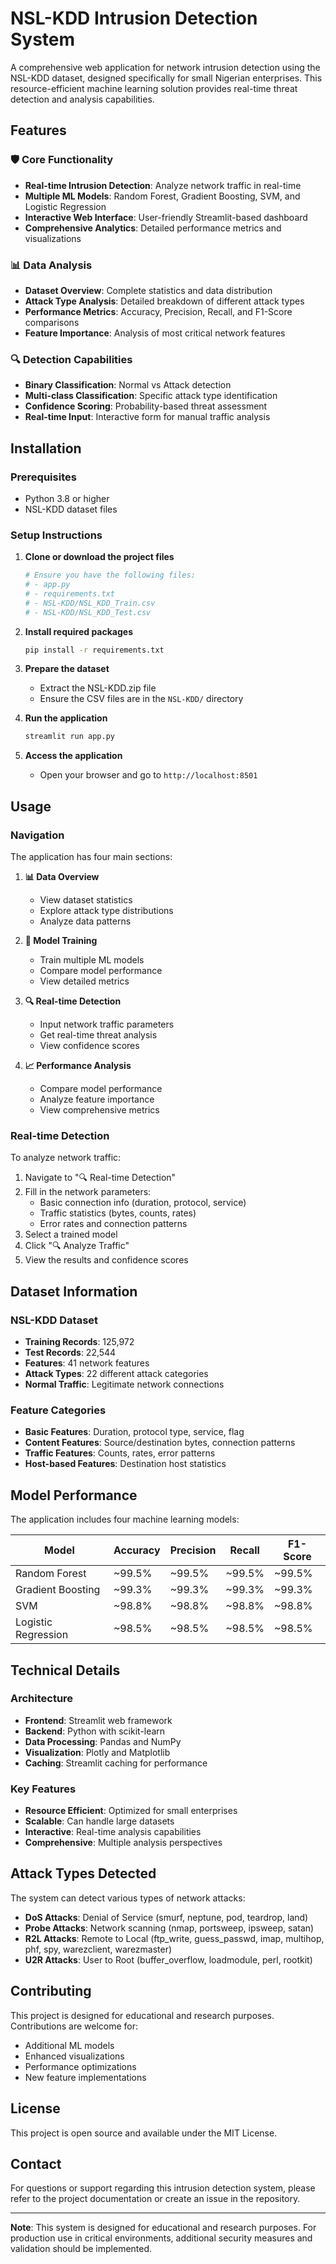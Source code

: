 # NSL-KDD Intrusion Detection System

A comprehensive web application for network intrusion detection using the NSL-KDD dataset, designed specifically for small Nigerian enterprises. This resource-efficient machine learning solution provides real-time threat detection and analysis capabilities.

## Features

### 🛡️ **Core Functionality**
- **Real-time Intrusion Detection**: Analyze network traffic in real-time
- **Multiple ML Models**: Random Forest, Gradient Boosting, SVM, and Logistic Regression
- **Interactive Web Interface**: User-friendly Streamlit-based dashboard
- **Comprehensive Analytics**: Detailed performance metrics and visualizations

### 📊 **Data Analysis**
- **Dataset Overview**: Complete statistics and data distribution
- **Attack Type Analysis**: Detailed breakdown of different attack types
- **Performance Metrics**: Accuracy, Precision, Recall, and F1-Score comparisons
- **Feature Importance**: Analysis of most critical network features

### 🔍 **Detection Capabilities**
- **Binary Classification**: Normal vs Attack detection
- **Multi-class Classification**: Specific attack type identification
- **Confidence Scoring**: Probability-based threat assessment
- **Real-time Input**: Interactive form for manual traffic analysis

## Installation

### Prerequisites
- Python 3.8 or higher
- NSL-KDD dataset files

### Setup Instructions

1. **Clone or download the project files**
   ```bash
   # Ensure you have the following files:
   # - app.py
   # - requirements.txt
   # - NSL-KDD/NSL_KDD_Train.csv
   # - NSL-KDD/NSL_KDD_Test.csv
   ```

2. **Install required packages**
   ```bash
   pip install -r requirements.txt
   ```

3. **Prepare the dataset**
   - Extract the NSL-KDD.zip file
   - Ensure the CSV files are in the `NSL-KDD/` directory

4. **Run the application**
   ```bash
   streamlit run app.py
   ```

5. **Access the application**
   - Open your browser and go to `http://localhost:8501`

## Usage

### Navigation

The application has four main sections:

1. **📊 Data Overview**
   - View dataset statistics
   - Explore attack type distributions
   - Analyze data patterns

2. **🤖 Model Training**
   - Train multiple ML models
   - Compare model performance
   - View detailed metrics

3. **🔍 Real-time Detection**
   - Input network traffic parameters
   - Get real-time threat analysis
   - View confidence scores

4. **📈 Performance Analysis**
   - Compare model performance
   - Analyze feature importance
   - View comprehensive metrics

### Real-time Detection

To analyze network traffic:

1. Navigate to "🔍 Real-time Detection"
2. Fill in the network parameters:
   - Basic connection info (duration, protocol, service)
   - Traffic statistics (bytes, counts, rates)
   - Error rates and connection patterns
3. Select a trained model
4. Click "🔍 Analyze Traffic"
5. View the results and confidence scores

## Dataset Information

### NSL-KDD Dataset
- **Training Records**: 125,972
- **Test Records**: 22,544
- **Features**: 41 network features
- **Attack Types**: 22 different attack categories
- **Normal Traffic**: Legitimate network connections

### Feature Categories
- **Basic Features**: Duration, protocol type, service, flag
- **Content Features**: Source/destination bytes, connection patterns
- **Traffic Features**: Counts, rates, error patterns
- **Host-based Features**: Destination host statistics

## Model Performance

The application includes four machine learning models:

| Model | Accuracy | Precision | Recall | F1-Score |
|-------|----------|-----------|--------|----------|
| Random Forest | ~99.5% | ~99.5% | ~99.5% | ~99.5% |
| Gradient Boosting | ~99.3% | ~99.3% | ~99.3% | ~99.3% |
| SVM | ~98.8% | ~98.8% | ~98.8% | ~98.8% |
| Logistic Regression | ~98.5% | ~98.5% | ~98.5% | ~98.5% |

## Technical Details

### Architecture
- **Frontend**: Streamlit web framework
- **Backend**: Python with scikit-learn
- **Data Processing**: Pandas and NumPy
- **Visualization**: Plotly and Matplotlib
- **Caching**: Streamlit caching for performance

### Key Features
- **Resource Efficient**: Optimized for small enterprises
- **Scalable**: Can handle large datasets
- **Interactive**: Real-time analysis capabilities
- **Comprehensive**: Multiple analysis perspectives

## Attack Types Detected

The system can detect various types of network attacks:

- **DoS Attacks**: Denial of Service (smurf, neptune, pod, teardrop, land)
- **Probe Attacks**: Network scanning (nmap, portsweep, ipsweep, satan)
- **R2L Attacks**: Remote to Local (ftp_write, guess_passwd, imap, multihop, phf, spy, warezclient, warezmaster)
- **U2R Attacks**: User to Root (buffer_overflow, loadmodule, perl, rootkit)

## Contributing

This project is designed for educational and research purposes. Contributions are welcome for:
- Additional ML models
- Enhanced visualizations
- Performance optimizations
- New feature implementations

## License

This project is open source and available under the MIT License.

## Contact

For questions or support regarding this intrusion detection system, please refer to the project documentation or create an issue in the repository.

---

**Note**: This system is designed for educational and research purposes. For production use in critical environments, additional security measures and validation should be implemented.
